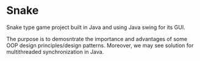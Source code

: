 # Snake
Snake type game project built in Java and using Java swing for its GUI.

The purpose is to demosntrate the importance and advantages of some OOP design principles/design patterns.
Moreover, we may see solution for multithreaded synchronization in Java.
